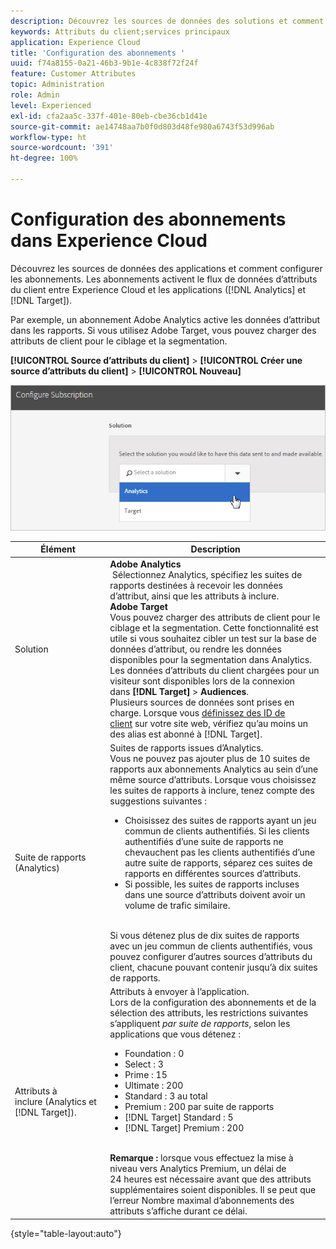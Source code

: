 ```yaml
---
description: Découvrez les sources de données des solutions et comment configurer les abonnements. Les abonnements activent le flux de données dʼattributs du client entre Experience Cloud et les applications (Analytics et Target).
keywords: Attributs du client;services principaux
application: Experience Cloud
title: 'Configuration des abonnements '
uuid: f74a8155-0a21-46b3-9b1e-4c838f72f24f
feature: Customer Attributes
topic: Administration
role: Admin
level: Experienced
exl-id: cfa2aa5c-337f-401e-80eb-cbe36cb1d41e
source-git-commit: ae14748aa7b0f0d803d48fe980a6743f53d996ab
workflow-type: ht
source-wordcount: '391'
ht-degree: 100%

---
```


# Configuration des abonnements dans Experience Cloud

Découvrez les sources de données des applications et comment configurer les abonnements. Les abonnements activent le flux de données dʼattributs du client entre Experience Cloud et les applications ([!DNL Analytics] et [!DNL Target]).

Par exemple, un abonnement Adobe Analytics active les données d’attribut dans les rapports. Si vous utilisez Adobe Target, vous pouvez charger des attributs de client pour le ciblage et la segmentation.

**[!UICONTROL Source dʼattributs du client]** > **[!UICONTROL Créer une source dʼattributs du client]** > **[!UICONTROL Nouveau]**

![Configuration des abonnements dans Experience Cloud](assets/configure_subscription_page.png)

| Élément | Description |
|--- |--- |
| Solution | **Adobe Analytics**<br> Sélectionnez Analytics, spécifiez les suites de rapports destinées à recevoir les données d’attribut, ainsi que les attributs à inclure.<br>**Adobe Target**<br> Vous pouvez charger des attributs de client pour le ciblage et la segmentation. Cette fonctionnalité est utile si vous souhaitez cibler un test sur la base de données d’attribut, ou rendre les données disponibles pour la segmentation dans Analytics.<br>Les données d’attributs du client chargées pour un visiteur sont disponibles lors de la connexion dans **[!DNL Target]** > **Audiences**.<br>Plusieurs sources de données sont prises en charge. Lorsque vous [définissez des ID de client](core-services.md) sur votre site web, vérifiez qu’au moins un des alias est abonné à [!DNL Target]. |
| Suite de rapports (Analytics) | Suites de rapports issues d’Analytics.<br>Vous ne pouvez pas ajouter plus de 10 suites de rapports aux abonnements Analytics au sein d’une même source d’attributs. Lorsque vous choisissez les suites de rapports à inclure, tenez compte des suggestions suivantes :<ul><li>Choisissez des suites de rapports ayant un jeu commun de clients authentifiés. Si les clients authentifiés d’une suite de rapports ne chevauchent pas les clients authentifiés d’une autre suite de rapports, séparez ces suites de rapports en différentes sources d’attributs.</li><li>Si possible, les suites de rapports incluses dans une source d’attributs doivent avoir un volume de trafic similaire.</li></ul><br>Si vous détenez plus de dix suites de rapports avec un jeu commun de clients authentifiés, vous pouvez configurer d’autres sources d’attributs du client, chacune pouvant contenir jusqu’à dix suites de rapports. |
| Attributs à inclure (Analytics et [!DNL Target]). | Attributs à envoyer à lʼapplication. <br>Lors de la configuration des abonnements et de la sélection des attributs, les restrictions suivantes sʼappliquent _par suite de rapports_, selon les applications que vous détenez :<ul><li>Foundation : 0</li><li>Select : 3</li><li>Prime : 15</li><li>Ultimate : 200</li><li>Standard : 3 au total</li><li>Premium : 200 par suite de rapports</li><li>[!DNL Target] Standard : 5</li><li>[!DNL Target] Premium : 200</li></ul><br>**Remarque :** lorsque vous effectuez la mise à niveau vers Analytics Premium, un délai de 24 heures est nécessaire avant que des attributs supplémentaires soient disponibles. Il se peut que l’erreur Nombre maximal d’abonnements des attributs s’affiche durant ce délai. |

{style=&quot;table-layout:auto&quot;}
